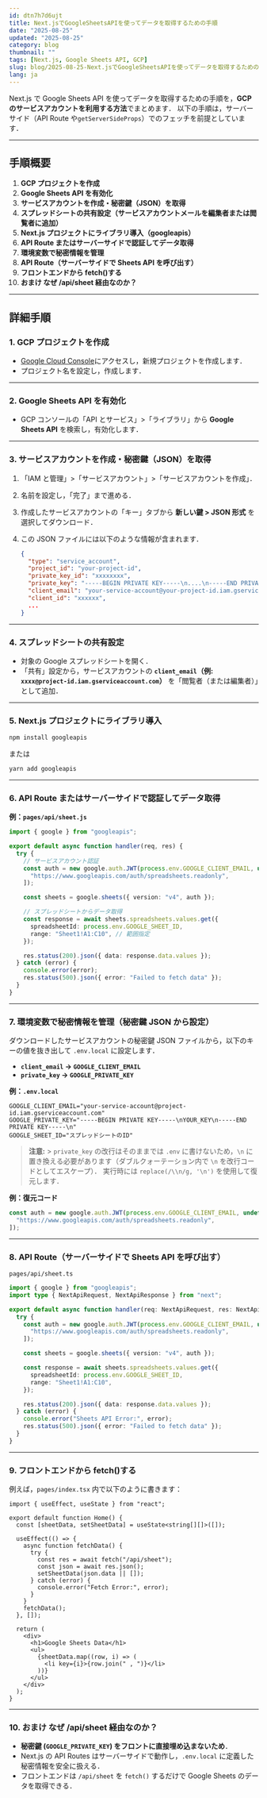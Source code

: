 ```yaml
---
id: dtn7h7d6ujt
title: Next.jsでGoogleSheetsAPIを使ってデータを取得するための手順
date: "2025-08-25"
updated: "2025-08-25"
category: blog
thumbnail: ""
tags: [Next.js, Google Sheets API, GCP]
slug: blog/2025-08-25-Next.jsでGoogleSheetsAPIを使ってデータを取得するための手順
lang: ja
---
```


Next.js で Google Sheets API を使ってデータを取得するための手順を，**GCP のサービスアカウントを利用する方法**でまとめます．
以下の手順は，サーバーサイド（API Route や`getServerSideProps`）でのフェッチを前提としています．

---

## 手順概要

1. **GCP プロジェクトを作成**
2. **Google Sheets API を有効化**
3. **サービスアカウントを作成・秘密鍵（JSON）を取得**
4. **スプレッドシートの共有設定（サービスアカウントメールを編集者または閲覧者に追加）**
5. **Next.js プロジェクトにライブラリ導入（googleapis）**
6. **API Route またはサーバーサイドで認証してデータ取得**
7. **環境変数で秘密情報を管理**
8. **API Route（サーバーサイドで Sheets API を呼び出す）**
9. **フロントエンドから fetch()する**
10. **おまけ なぜ /api/sheet 経由なのか？**

---

## 詳細手順

### 1. GCP プロジェクトを作成

- [Google Cloud Console](https://console.cloud.google.com/)にアクセスし，新規プロジェクトを作成します．
- プロジェクト名を設定し，作成します．

---

### 2. Google Sheets API を有効化

- GCP コンソールの「API とサービス」>「ライブラリ」から **Google Sheets API** を検索し，有効化します．

---

### 3. サービスアカウントを作成・秘密鍵（JSON）を取得

1. 「IAM と管理」>「サービスアカウント」>「サービスアカウントを作成」．
2. 名前を設定し，「完了」まで進める．
3. 作成したサービスアカウントの「キー」タブから **新しい鍵 > JSON 形式** を選択してダウンロード．
4. この JSON ファイルには以下のような情報が含まれます．

   ```json
   {
     "type": "service_account",
     "project_id": "your-project-id",
     "private_key_id": "xxxxxxxx",
     "private_key": "-----BEGIN PRIVATE KEY-----\n....\n-----END PRIVATE KEY-----\n",
     "client_email": "your-service-account@your-project-id.iam.gserviceaccount.com",
     "client_id": "xxxxxx",
     ...
   }
   ```

---

### 4. スプレッドシートの共有設定

- 対象の Google スプレッドシートを開く．
- 「共有」設定から，サービスアカウントの **`client_email`（例: `xxxx@project-id.iam.gserviceaccount.com`）** を「閲覧者（または編集者）」として追加．

---

### 5. Next.js プロジェクトにライブラリ導入

```bash
npm install googleapis
```

または

```bash
yarn add googleapis
```

---

### 6. API Route またはサーバーサイドで認証してデータ取得

**例：`pages/api/sheet.js`**

```ts
import { google } from "googleapis";

export default async function handler(req, res) {
  try {
    // サービスアカウント認証
    const auth = new google.auth.JWT(process.env.GOOGLE_CLIENT_EMAIL, undefined, process.env.GOOGLE_PRIVATE_KEY.replace(/\\n/g, "\n"), [
      "https://www.googleapis.com/auth/spreadsheets.readonly",
    ]);

    const sheets = google.sheets({ version: "v4", auth });

    // スプレッドシートからデータ取得
    const response = await sheets.spreadsheets.values.get({
      spreadsheetId: process.env.GOOGLE_SHEET_ID,
      range: "Sheet1!A1:C10", // 範囲指定
    });

    res.status(200).json({ data: response.data.values });
  } catch (error) {
    console.error(error);
    res.status(500).json({ error: "Failed to fetch data" });
  }
}
```

---

### 7. 環境変数で秘密情報を管理（秘密鍵 JSON から設定）

ダウンロードしたサービスアカウントの秘密鍵 JSON ファイルから，以下のキーの値を抜き出して `.env.local` に設定します．

- **`client_email` → `GOOGLE_CLIENT_EMAIL`**
- **`private_key` → `GOOGLE_PRIVATE_KEY`**

**例：`.env.local`**

```env
GOOGLE_CLIENT_EMAIL="your-service-account@project-id.iam.gserviceaccount.com"
GOOGLE_PRIVATE_KEY="-----BEGIN PRIVATE KEY-----\nYOUR_KEY\n-----END PRIVATE KEY-----\n"
GOOGLE_SHEET_ID="スプレッドシートのID"
```

> **注意:** > `private_key` の改行はそのままでは `.env` に書けないため，`\n` に置き換える必要があります（ダブルクォーテーション内で `\n` を改行コードとしてエスケープ）．
> 実行時には `replace(/\\n/g, '\n')` を使用して復元します．

**例：復元コード**

```ts
const auth = new google.auth.JWT(process.env.GOOGLE_CLIENT_EMAIL, undefined, process.env.GOOGLE_PRIVATE_KEY.replace(/\\n/g, "\n"), [
  "https://www.googleapis.com/auth/spreadsheets.readonly",
]);
```

---

### 8. API Route（サーバーサイドで Sheets API を呼び出す）

`pages/api/sheet.ts`

```ts
import { google } from "googleapis";
import type { NextApiRequest, NextApiResponse } from "next";

export default async function handler(req: NextApiRequest, res: NextApiResponse) {
  try {
    const auth = new google.auth.JWT(process.env.GOOGLE_CLIENT_EMAIL, undefined, process.env.GOOGLE_PRIVATE_KEY?.replace(/\\n/g, "\n"), [
      "https://www.googleapis.com/auth/spreadsheets.readonly",
    ]);

    const sheets = google.sheets({ version: "v4", auth });

    const response = await sheets.spreadsheets.values.get({
      spreadsheetId: process.env.GOOGLE_SHEET_ID,
      range: "Sheet1!A1:C10",
    });

    res.status(200).json({ data: response.data.values });
  } catch (error) {
    console.error("Sheets API Error:", error);
    res.status(500).json({ error: "Failed to fetch data" });
  }
}
```

---

### 9. フロントエンドから fetch()する

例えば，`pages/index.tsx` 内で以下のように書きます：

```tsx
import { useEffect, useState } from "react";

export default function Home() {
  const [sheetData, setSheetData] = useState<string[][]>([]);

  useEffect(() => {
    async function fetchData() {
      try {
        const res = await fetch("/api/sheet");
        const json = await res.json();
        setSheetData(json.data || []);
      } catch (error) {
        console.error("Fetch Error:", error);
      }
    }
    fetchData();
  }, []);

  return (
    <div>
      <h1>Google Sheets Data</h1>
      <ul>
        {sheetData.map((row, i) => (
          <li key={i}>{row.join(" , ")}</li>
        ))}
      </ul>
    </div>
  );
}
```

---

### 10. おまけ なぜ /api/sheet 経由なのか？

- **秘密鍵 (`GOOGLE_PRIVATE_KEY`) をフロントに直接埋め込まないため**．
- Next.js の API Routes はサーバーサイドで動作し，`.env.local` に定義した秘密情報を安全に扱える．
- フロントエンドは `/api/sheet` を `fetch()` するだけで Google Sheets のデータを取得できる．
